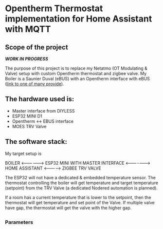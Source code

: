 # Opentherm Thermostat implementation for Home Assistant with MQTT

## Scope of the project

***WORK IN PROGRESS***

The purpose of this project is to replace my Netatmo (OT Modulating & Valve) setup with custom Opentherm thermostat and zigbee valve.
My Boiler is a Saunier Duval (eBUS) with an Opentherm interface with eBUS ([link to one of many provide](https://www.cvkoopjes.nl/thermostaten/toebehoren/awb-ebus-opentherm-module-.html)).

The hardware used is: 
---
- Master interface from DIYLESS
- ESP32 MINI D1
- Opentherm <-> EBUS interface
- MOES TRV Valve

The software stack:
---

My target setup is 

BOILER <------> ESP32 MINI WITH MASTER INTERFACE <-------> HOME ASSISTANT <-----> ZIGBEE TRV VALVE

The ESP32 will not have a dedicated & embedded temperature sensor. The thermostat controlling the boiler will get temperature and target temperature (setpoint) from the TRV Valve (a dedicated Nodered automation is planned). 

If a room has a current temperature that is lower to the setpoint, then the thermostat will get temperature and set point of the Valve. If multiple valve have gap, the thermostat will get the valve with the higher gap.


##  

### Parameters





